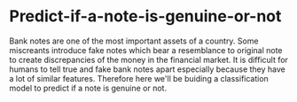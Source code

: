 # Predict-if-a-note-is-genuine-or-not

Bank notes are one of the most important assets of a country. Some miscreants introduce fake notes which bear a resemblance to original note to create discrepancies of the money in the financial market. It is difficult for humans to tell true and fake bank notes apart especially because they have a lot of similar features. Therefore here we'll be buiding a classification model to predict if a note is genuine or not.
